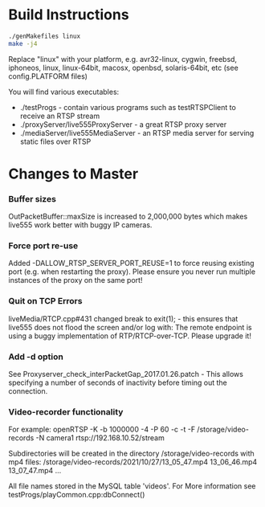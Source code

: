 # Build Instructions

```bash
./genMakefiles linux
make -j4
```

Replace "linux" with your platform, e.g. avr32-linux, cygwin, freebsd, iphoneos, linux, linux-64bit, macosx, openbsd, solaris-64bit, etc (see config.PLATFORM files)

You will find various executables:

 * ./testProgs - contain various programs such as testRTSPClient to receive an RTSP stream
 * ./proxyServer/live555ProxyServer - a great RTSP proxy server
 * ./mediaServer/live555MediaServer - an RTSP media server for serving static files over RTSP

# Changes to Master

### Buffer sizes
OutPacketBuffer::maxSize is increased to 2,000,000 bytes which makes live555 work better with buggy IP cameras.

### Force port re-use
Added -DALLOW_RTSP_SERVER_PORT_REUSE=1 to force reusing existing port (e.g. when restarting the proxy). Please ensure
you never run multiple instances of the proxy on the same port!

### Quit on TCP Errors
liveMedia/RTCP.cpp#431 changed break to exit(1); - this ensures that live555 does not flood the screen and/or log with:
The remote endpoint is using a buggy implementation of RTP/RTCP-over-TCP.  Please upgrade it!

### Add -d option
See Proxyserver_check_interPacketGap_2017.01.26.patch - This allows specifying a number of seconds of inactivity
before timing out the connection.


### Video-recorder functionality
For example:
   openRTSP -K -b 1000000 -4 -P 60 -c -t -F /storage/video-records -N camera1 rtsp://192.168.10.52/stream

Subdirectories will be created in the directory /storage/video-records with mp4 files:
    /storage/video-records/2021/10/27/13_05_47.mp4
                                      13_06_46.mp4
                                      13_07_47.mp4
                                      ...

All file names stored in the MySQL table 'videos'.
For More information see testProgs/playCommon.cpp:dbConnect()